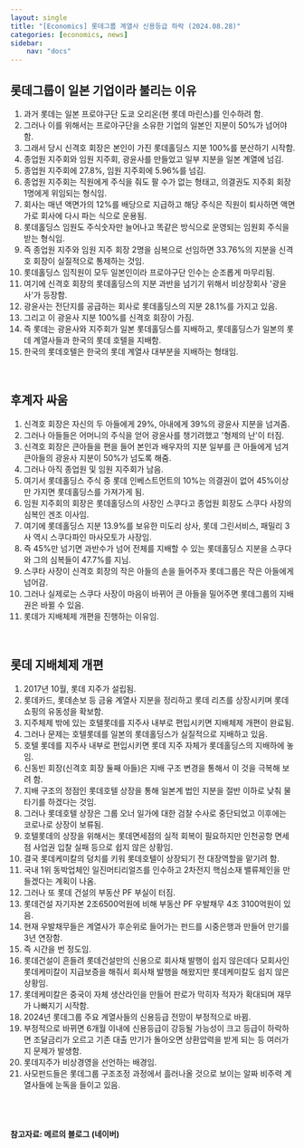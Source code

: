```yaml
---
layout: single
title: "[Economics] 롯데그룹 계열사 신용등급 하락 (2024.08.28)"
categories: [economics, news]
sidebar:
    nav: "docs"
---
```


## 롯데그룹이 일본 기업이라 불리는 이유
1. 과거 롯데는 일본 프로야구단 도쿄 오리온(현 롯데 마린스)를 인수하려 함.
1. 그러나 이를 위해서는 프로야구단을 소유한 기업의 일본인 지분이 50%가 넘어야 함.
1. 그래서 당시 신격호 회장은 본인이 가진 롯데홀딩스 지분 100%를 분산하기 시작함.
1. 종업원 지주회와 임원 지주회, 광윤사를 만들었고 일부 지분을 일본 계열에 넘김.
1. 종업원 지주회에 27.8%, 임원 지주회에 5.96%를 넘김.
1. 종업원 지주회는 직원에게 주식을 줘도 팔 수가 없는 형태고, 의결권도 지주회 회장 1명에게 위임되는 형식임.
1. 회사는 매년 액면가의 12%를 배당으로 지급하고 해당 주식은 직원이 퇴사하면 액면가로 회사에 다시 파는 식으로 운용됨.
1. 롯데홀딩스 임원도 주식숫자만 늘어나고 똑같은 방식으로 운영되는 임원회 주식을 받는 형식임.
1. 즉 종업원 지주와 임원 지주 회장 2명을 심복으로 선임하면 33.76%의 지분을 신격호 회장이 실질적으로 통제하는 것임.
1. 롯데홀딩스 임직원이 모두 일본인이라 프로야구단 인수는 순조롭게 마무리됨.
1. 여기에 신격호 회장의 롯데홀딩스의 지분 과반을 넘기기 위해서 비상장회사 '광윤사'가 등장함.
1. 광윤사는 전단지를 공급하는 회사로 롯데홀딩스의 지분 28.1%를 가지고 있음.
1. 그리고 이 광윤사 지분 100%를 신격호 회장이 가짐.
1. 즉 롯데는 광윤사와 지주회가 일본 롯데홀딩스를 지배하고, 롯데홀딩스가 일본의 롯데 계열사들과 한국의 롯데 호텔을 지배함.
1. 한국의 롯데호텔은 한국의 롯데 계열사 대부분을 지배하는 형태임.

<br/>

## 후계자 싸움
1. 신격호 회장은 자신의 두 아들에게 29%, 아내에게 39%의 광윤사 지분을 넘겨줌.
1. 그러나 아들들은 어머니의 주식을 얻어 광윤사를 챙기려했고 '형제의 난'이 터짐.
1. 신격호 회장은 큰아들을 편을 들어 본인과 배우자의 지분 일부를 큰 아들에게 넘겨 큰아들의 광윤사 지분이 50%가 넘도록 해줌.
1. 그러나 아직 종업원 및 임원 지주회가 남음.
1. 여기서 롯데홀딩스 주식 중 롯데 인베스트먼트의 10%는 의결권이 없어 45%이상만 가지면 롯데홀딩스를 가져가게 됨.
1. 임원 지주회의 회장은 롯데홀딩스의 사장인 스쿠다고 종업원 회장도 스쿠다 사장의 심복인 겐조 이사임.
1. 여기에 롯데홀딩스 지분 13.9%를 보유한 미도리 상사, 롯데 그린서비스, 패밀리 3사 역시 스쿠다파인 마사모토가 사장임.
1. 즉 45%만 넘기면 과반수가 넘어 전체를 지배할 수 있는 롯데홀딩스 지분을 스쿠다와 그의 심복들이 47.7%를 지님.
1. 스쿠타 사장이 신격호 회장의 작은 아들의 손을 들어주자 롯데그룹은 작은 아들에게 넘어감.
1. 그러나 실제로는 스쿠다 사장이 마음이 바뀌어 큰 아들을 밀어주면 롯데그룹의 지배권은 바뀔 수 있음.
1. 롯데가 지배체제 개편을 진행하는 이유임.

<br/>

## 롯데 지배체제 개편
1. 2017년 10월, 롯데 지주가 설립됨.
1. 롯데카드, 롯데손보 등 금융 계열사 지분을 정리하고 롯데 리츠를 상장시키며 롯데쇼핑의 유동성을 확보함.
1. 지주체제 밖에 있는 호텔롯데를 지주사 내부로 편입시키면 지배체제 개편이 완료됨.
1. 그러나 문제는 호텔롯데를 일본의 롯데홀딩스가 실질적으로 지배하고 있음.
1. 호텔 롯데를 지주사 내부로 편입시키면 롯데 지주 자체가 롯데홀딩스의 지배하에 놓임.
1. 신동빈 회장(신격호 회장 둘째 아들)은 지배 구조 변경을 통해서 이 것을 극복해 보려 함.
1. 지배 구조의 정점인 롯데호텔 상장을 통해 일본계 법인 지분을 절반 이하로 낮춰 물타기를 하겠다는 것임.
1. 그러나 롯데호텔 상장은 그룹 오너 일가에 대한 검찰 수사로 중단되었고 이후에는 코로나로 상장이 보류됨.
1. 호텔롯데의 상장을 위해서는 롯데면세점의 실적 회복이 필요하지만 인천공항 면세점 사업권 입찰 실패 등으로 쉽지 않은 상황임.
1. 결국 롯데케미칼의 덩치를 키워 롯데호텔이 상장되기 전 대장역할을 맡기려 함.
1. 국내 1위 동박업체인 일진머티리얼즈를 인수하고 2차전지 핵심소재 밸류체인을 만들겠다는 계획이 나옴.
1. 그러나 또 롯데 건설의 부동산 PF 부실이 터짐.
1. 롯데건설 자기자본 2조6500억원에 비해 부동산 PF 우발채무 4조 3100억원이 있음.
1. 현재 우발채무들은 계열사가 후순위로 들어가는 펀드를 시중은행과 만들어 만기를 3년 연장함.
1. 즉 시간을 번 정도임.
1. 롯데건설이 흔들려 롯데건설만의 신용으로 회사채 발행이 쉽지 않은데다 모회사인 롯데케미칼이 지급보증을 해줘서 회사채 발행을 해왔지만 롯데케미칼도 쉽지 않은 상황임.
1. 롯데케미칼은 중국이 자체 생산라인을 만들어 판로가 막히자 적자가 확대되며 재무가 나빠지기 시작함.
1. 2024년 롯데그룹 주요 계열사들의 신용등급 전망이 부정적으로 바뀜.
1. 부정적으로 바뀌면 6개월 이내에 신용등급이 강등될 가능성이 크고 등급이 하락하면 조달금리가 오르고 기존 대출 만기가 돌아오면 상환압력을 받게 되는 등 여러가지 문제가 발생함.
1. 롯데지주가 비상경영을 선언하는 배경임.
1. 사모펀드들은 롯데그룹 구조조정 과정에서 흘러나올 것으로 보이는 알짜 비주력 계열사들에 눈독을 들이고 있음.


<br/>
<br/>

#### 참고자료: 메르의 블로그 (네이버) 
